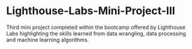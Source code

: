 # Lighthouse-Labs-Mini-Project-III
Third mini project completed within the bootcamp offered by Lighthouse Labs highlighting the skills learned from data wrangling, data processing and machine learning algorithms.

